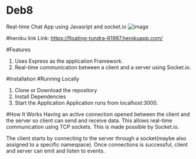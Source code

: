 # Deb8
Real-time Chat App using Javasript and socket.io
![image](https://user-images.githubusercontent.com/62300368/163442879-0d1dac4d-be64-4e84-ade0-d9089d4973b6.png)


#heroku link
Link: https://floating-tundra-61987.herokuapp.com/

#Features
1. Uses Express as the application Framework.
2. Real-time communication between a client and a server using Socket.io.

#Installation
 #Running Locally
  1. Clone or Download the repository
  2. Install Dependencies
  3. Start the Application
 Application runs from localhost:3000.
 
 #How It Works
 Having an active connection opened between the client and the server so client can send and receive data. This allows real-time communication using TCP sockets. This is made possible by Socket.io.

 The client starts by connecting to the server through a socket(maybe also assigned to a specific namespace). Once connections is successful, client and server can emit  and listen to events.
